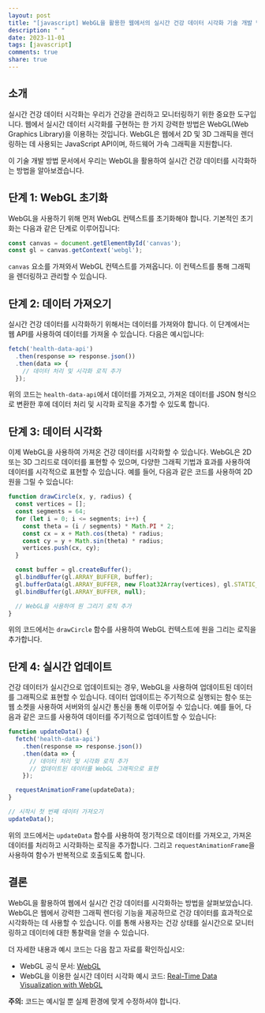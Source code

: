 ```yaml
---
layout: post
title: "[javascript] WebGL을 활용한 웹에서의 실시간 건강 데이터 시각화 기술 개발 방법"
description: " "
date: 2023-11-01
tags: [javascript]
comments: true
share: true
---
```


## 소개
실시간 건강 데이터 시각화는 우리가 건강을 관리하고 모니터링하기 위한 중요한 도구입니다. 웹에서 실시간 데이터 시각화를 구현하는 한 가지 강력한 방법은 WebGL(Web Graphics Library)을 이용하는 것입니다. WebGL은 웹에서 2D 및 3D 그래픽을 렌더링하는 데 사용되는 JavaScript API이며, 하드웨어 가속 그래픽을 지원합니다.

이 기술 개발 방법 문서에서 우리는 WebGL을 활용하여 실시간 건강 데이터를 시각화하는 방법을 알아보겠습니다.

## 단계 1: WebGL 초기화
WebGL을 사용하기 위해 먼저 WebGL 컨텍스트를 초기화해야 합니다. 기본적인 초기화는 다음과 같은 단계로 이루어집니다:

```javascript
const canvas = document.getElementById('canvas');
const gl = canvas.getContext('webgl');
```

`canvas` 요소를 가져와서 WebGL 컨텍스트를 가져옵니다. 이 컨텍스트를 통해 그래픽을 렌더링하고 관리할 수 있습니다.

## 단계 2: 데이터 가져오기
실시간 건강 데이터를 시각화하기 위해서는 데이터를 가져와야 합니다. 이 단계에서는 웹 API를 사용하여 데이터를 가져올 수 있습니다. 다음은 예시입니다:

```javascript
fetch('health-data-api')
  .then(response => response.json())
  .then(data => {
    // 데이터 처리 및 시각화 로직 추가
  });
```

위의 코드는 `health-data-api`에서 데이터를 가져오고, 가져온 데이터를 JSON 형식으로 변환한 후에 데이터 처리 및 시각화 로직을 추가할 수 있도록 합니다.

## 단계 3: 데이터 시각화
이제 WebGL을 사용하여 가져온 건강 데이터를 시각화할 수 있습니다. WebGL은 2D 또는 3D 그리드로 데이터를 표현할 수 있으며, 다양한 그래픽 기법과 효과를 사용하여 데이터를 시각적으로 표현할 수 있습니다. 예를 들어, 다음과 같은 코드를 사용하여 2D 원을 그릴 수 있습니다:

```javascript
function drawCircle(x, y, radius) {
  const vertices = [];
  const segments = 64;
  for (let i = 0; i <= segments; i++) {
    const theta = (i / segments) * Math.PI * 2;
    const cx = x + Math.cos(theta) * radius;
    const cy = y + Math.sin(theta) * radius;
    vertices.push(cx, cy);
  }

  const buffer = gl.createBuffer();
  gl.bindBuffer(gl.ARRAY_BUFFER, buffer);
  gl.bufferData(gl.ARRAY_BUFFER, new Float32Array(vertices), gl.STATIC_DRAW);
  gl.bindBuffer(gl.ARRAY_BUFFER, null);

  // WebGL을 사용하여 원 그리기 로직 추가
}
```

위의 코드에서는 `drawCircle` 함수를 사용하여 WebGL 컨텍스트에 원을 그리는 로직을 추가합니다.

## 단계 4: 실시간 업데이트
건강 데이터가 실시간으로 업데이트되는 경우, WebGL을 사용하여 업데이트된 데이터를 그래픽으로 표현할 수 있습니다. 데이터 업데이트는 주기적으로 실행되는 함수 또는 웹 소켓을 사용하여 서버와의 실시간 통신을 통해 이루어질 수 있습니다. 예를 들어, 다음과 같은 코드를 사용하여 데이터를 주기적으로 업데이트할 수 있습니다:

```javascript
function updateData() {
  fetch('health-data-api')
    .then(response => response.json())
    .then(data => {
      // 데이터 처리 및 시각화 로직 추가
      // 업데이트된 데이터를 WebGL 그래픽으로 표현
    });

  requestAnimationFrame(updateData);
}

// 시작시 첫 번째 데이터 가져오기
updateData();
```

위의 코드에서는 `updateData` 함수를 사용하여 정기적으로 데이터를 가져오고, 가져온 데이터를 처리하고 시각화하는 로직을 추가합니다. 그리고 `requestAnimationFrame`을 사용하여 함수가 반복적으로 호출되도록 합니다.

## 결론
WebGL을 활용하여 웹에서 실시간 건강 데이터를 시각화하는 방법을 살펴보았습니다. WebGL은 웹에서 강력한 그래픽 렌더링 기능을 제공하므로 건강 데이터를 효과적으로 시각화하는 데 사용할 수 있습니다. 이를 통해 사용자는 건강 상태를 실시간으로 모니터링하고 데이터에 대한 통찰력을 얻을 수 있습니다.

더 자세한 내용과 예시 코드는 다음 참고 자료를 확인하십시오:

- WebGL 공식 문서: [WebGL](https://developer.mozilla.org/en-US/docs/Web/API/WebGL_API)
- WebGL을 이용한 실시간 데이터 시각화 예시 코드: [Real-Time Data Visualization with WebGL](https://tympanus.net/codrops/2019/11/05/real-time-data-visualization-with-webgl/)

**주의:** 코드는 예시일 뿐 실제 환경에 맞게 수정하셔야 합니다.